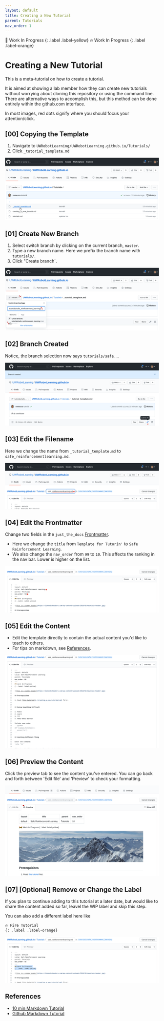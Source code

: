 ```yaml
---
layout: default
title: Creating a New Tutorial
parent: Tutorials
nav_order: 1
---
```

🚧 Work In Progress
{: .label .label-yellow}
🔥 Work In Progress
{: .label .label-orange}

# Creating a New Tutorial
This is a meta-tutorial on how to create a tutorial.

It is aimed at showing a lab member how they can create new tutorials without worrying about cloning this repository or using the command line. There are alternative ways to accomplish this, but this method can be done entirely within the github.com interface.

In most images, red dots signify where you should focus your attention/click.


## [00] Copying the Template
1. Navigate to `UWRobotLearning/UWRobotLearning.github.io/Tutorials/`
2. Click `_tutorial_template.md`

![00](/assets/imgs/meta_tut/00.png)


## [01] Create New Branch

1. Select switch branch by clicking on the current branch, `master`.
2. Type a new branch name. Here we prefix the branch name with `tutorials/`.
3. Click "Create branch`.

![01](/assets/imgs/meta_tut/01.png)


## [02] Branch Created

Notice, the branch selection now says `tutorials/safe..`.

![02](/assets/imgs/meta_tut/02.png)


## [03] Edit the Filename

Here we change the name from `_tutorial_template.md` to `safe_reinforcementlearning.md`.

![03](/assets/imgs/meta_tut/03.png)


## [04] Edit the Frontmatter
Change two fields in the `just_the_docs` [Frontmatter](https://jekyllrb.com/docs/front-matter/).
- Here we change the `title` from `Template for Tutorin'` to `Safe Reinforcement Learning`.
- We also change the `nav_order` from `99` to `10`. This affects the ranking in the nav bar. Lower is higher on the list.

![04](/assets/imgs/meta_tut/04.png)


## [05] Edit the Content
- Edit the template directly to contain the actual content you'd like to teach to others.
- For tips on markdown, see [References](#references).

![05](/assets/imgs/meta_tut/05.png)

## [06] Preview the Content
Click the preview tab to see the content you've entered. You can go back and forth between 'Edit file' and 'Preview' to check your formatting.

![06](/assets/imgs/meta_tut/06.png)

## [07] [Optional] Remove or Change the Label
If you plan to continue adding to this tutorial at a later date, but would like to share the content added so far, leavel the WIP label and skip this step.

You can also add a different label here like 
```
🔥 Fire Tutorial
{: .label .label-orange}
```
![07](/assets/imgs/meta_tut/07.png)


## References
- [10 min Markdown Tutorial](https://commonmark.org/help/tutorial/index.html)
- [Github Markdown Tutorial](https://guides.github.com/features/mastering-markdown/)

